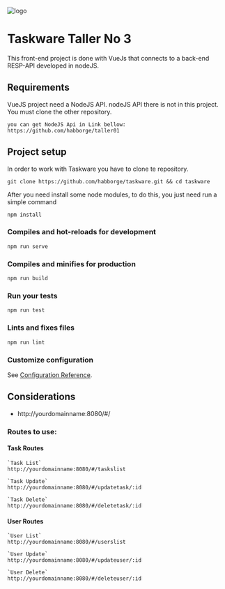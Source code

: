 ![logo](http://globalex.dot5hosting.com/designware/VueJS_logo_dev.png)

# Taskware Taller No 3

This front-end project is done with VueJs that connects to a back-end RESP-API developed in nodeJS.

## Requirements

VueJS project need a NodeJS API.
nodeJS API there is not in this project. You must clone the other repository.

```shell
you can get NodeJS Api in Link bellow:
https://github.com/habborge/taller01
```

## Project setup

In order to work with Taskware you have to clone te repository.

```shell
git clone https://github.com/habborge/taskware.git && cd taskware
```

After you need install some node modules, to do this, you just need run a simple command

```shell
npm install
```

### Compiles and hot-reloads for development

```
npm run serve
```

### Compiles and minifies for production

```
npm run build
```

### Run your tests

```
npm run test
```

### Lints and fixes files

```
npm run lint
```

### Customize configuration

See [Configuration Reference](https://cli.vuejs.org/config/).

## Considerations

- http://yourdomainname:8080/#/

### Routes to use:

#### Task Routes

```
`Task List`
http://yourdomainname:8080/#/taskslist

`Task Update`
http://yourdomainname:8080/#/updatetask/:id

`Task Delete`
http://yourdomainname:8080/#/deletetask/:id
```

#### User Routes

```
`User List`
http://yourdomainname:8080/#/userslist

`User Update`
http://yourdomainname:8080/#/updateuser/:id

`User Delete`
http://yourdomainname:8080/#/deleteuser/:id
```
